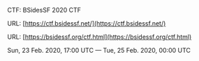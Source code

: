 CTF: BSidesSF 2020 CTF

URL: [https://ctf.bsidessf.net/](https://ctf.bsidessf.net/)

URL: [https://bsidessf.org/ctf.html](https://bsidessf.org/ctf.html)

Sun, 23 Feb. 2020, 17:00 UTC — Tue, 25 Feb. 2020, 00:00 UTC 

